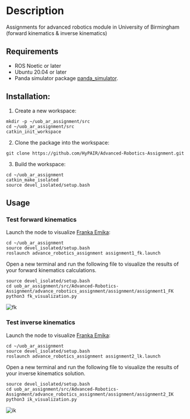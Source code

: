 # Description
Assignments for advanced robotics module in University of Birmingham (forward kinematics & inverse kinematics) 

## Requirements
 - ROS Noetic or later
 - Ubuntu 20.04 or later
 - Panda simulator package [panda_simulator](https://github.com/justagist/panda_simulator/tree/noetic-devel).

## Installation:
1. Create a new workspace:

```shell
mkdir -p ~/uob_ar_assignment/src
cd ~/uob_ar_assignment/src
catkin_init_workspace
```

2. Clone the package into the workspace:

```shell
git clone https://github.com/HyPAIR/Advanced-Robotics-Assignment.git
```

3. Build the workspace:

```shell
cd ~/uob_ar_assignment
catkin_make_isolated
source devel_isolated/setup.bash
```

## Usage

### Test forward kinematics
Launch the node to visualize [Franka Emika](https://franka.de/):

```shell
cd ~/uob_ar_assignment
source devel_isolated/setup.bash
roslaunch advance_robotics_assignment assignment1_fk.launch 
```
Open a new terminal and run the following file to visualize the results of your forward kinematics calculations.
```shell
source devel_isolated/setup.bash
cd uob_ar_assignment/src/Advanced-Robotics-Assignment/advance_robotics_assignment/assignment/assignment1_FK
python3 fk_visualization.py 
```
![fk](https://github.com/HyPAIR/Advanced-Robotics-Assignment/blob/main/figure/fk.gif)

### Test inverse kinematics
Launch the node to visualize [Franka Emika](https://franka.de/):

```shell
cd ~/uob_ar_assignment
source devel_isolated/setup.bash
roslaunch advance_robotics_assignment assignment2_lk.launch 
```
Open a new terminal and run the following file to visualize the results of your inverse kinematics solution.
```shell
source devel_isolated/setup.bash
cd uob_ar_assignment/src/Advanced-Robotics-Assignment/advance_robotics_assignment/assignment/assignment2_IK
python3 ik_visualization.py 
```
![ik](https://github.com/HyPAIR/Advanced-Robotics-Assignment/blob/main/figure/ik.gif)
